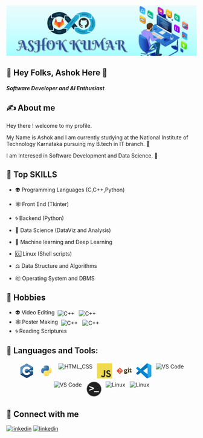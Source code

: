 <!-- ### Hi there 👋
 -->
 ![Header](https://github.com/ashok-2001/ashok-2001/blob/main/gg.png)
## :wave: Hey Folks, Ashok Here :hugs:	


##### Software Developer and AI Enthusiast 
## :writing_hand: About me
Hey there ! welcome to my profile. 

My Name is Ashok and I am currently studying at the National Institute of Technology Karnataka
pursuing my B.tech in IT branch.  :round_pushpin:

I am Interesed in Software Development and Data Science. :gem:



## :aerial_tramway: Top SKILLS
* 👽 Programming Languages (C,C++,Python)
* 🕸️ Front End (Tkinter)
* 🌀 Backend (Python)
* 🐼 Data Science (DataViz and Analysis)
* :robot: Machine learning and Deep Learning
* 🆑 Linux (Shell scripts)

* ⚖️ Data Structure and Algorithms
* 🉑 Operating System and DBMS


## :aerial_tramway: Hobbies
* 👽 Video Editing <img src="https://upload.wikimedia.org/wikipedia/commons/thumb/9/90/DaVinci_Resolve_17_logo.svg/120px-DaVinci_Resolve_17_logo.svg.png" alt="C++" height="20" style="vertical-align:top; margin:4px"> <img src="https://neveragain.allstatics.com/2019/assets/icon/logo/filmora-square.svg" alt="C++" height="20" style="vertical-align:top; margin:4px">
* 🕸️ Poster Making <img src="https://upload.wikimedia.org/wikipedia/commons/thumb/9/90/DaVinci_Resolve_17_logo.svg/120px-DaVinci_Resolve_17_logo.svg.png" alt="C++" height="20" style="vertical-align:top; margin:4px"> <img src="https://neveragain.allstatics.com/2019/assets/icon/logo/filmora-square.svg" alt="C++" height="20" style="vertical-align:top; margin:4px">
* 🌀 Reading Scriptures



## :dart: Languages and Tools:
<p align="center">
  
<img src="https://raw.githubusercontent.com/github/explore/80688e429a7d4ef2fca1e82350fe8e3517d3494d/topics/cpp/cpp.png" alt="C++" height="40" style="vertical-align:top; margin:4px">
 
 <img src="https://raw.githubusercontent.com/github/explore/80688e429a7d4ef2fca1e82350fe8e3517d3494d/topics/python/python.png" alt="Python" height="40" style="vertical-align:top; margin:4px">
 
<img src="https://upload.wikimedia.org/wikipedia/commons/thumb/1/10/CSS3_and_HTML5_logos_and_wordmarks.svg/791px-CSS3_and_HTML5_logos_and_wordmarks.svg.png" alt="HTML_CSS" height="40" style="vertical-align:top; margin:4px">
 
<img src="https://raw.githubusercontent.com/github/explore/80688e429a7d4ef2fca1e82350fe8e3517d3494d/topics/javascript/javascript.png" alt="Javascript" height="40" style="vertical-align:top; margin:4px">
 
<img src="https://raw.githubusercontent.com/github/explore/80688e429a7d4ef2fca1e82350fe8e3517d3494d/topics/git/git.png" alt="Git" height="40" style="vertical-align:top; margin:4px">

 <img src="https://raw.githubusercontent.com/github/explore/80688e429a7d4ef2fca1e82350fe8e3517d3494d/topics/visual-studio-code/visual-studio-code.png" alt="VS Code" height="40" style="vertical-align:top; margin:4px">
 
 
 <img src="https://upload.wikimedia.org/wikipedia/commons/thumb/d/d0/Google_Colaboratory_SVG_Logo.svg/800px-Google_Colaboratory_SVG_Logo.svg.png?20221103151432" alt="VS Code" height="40" style="vertical-align:top; margin:4px">
 
  <img src="https://www.codeblocks.org/images/logo160.png" alt="VS Code" height="40" style="vertical-align:top; margin:4px">
 
<img src="https://raw.githubusercontent.com/github/explore/80688e429a7d4ef2fca1e82350fe8e3517d3494d/topics/terminal/terminal.png" alt="Linux" height="40" style="vertical-align:top; margin:4px">
 
 <img src="https://img.utdstc.com/icon/01b/c95/01bc951a06396a51af6e0109340f3a405b680734c00464b5daced29ec0ba5eff:100" alt="Linux" height="40" style="vertical-align:top; margin:4px">
 
 <img src="https://upload.wikimedia.org/wikipedia/commons/thumb/1/16/Ubuntu_and_Ubuntu_Server_Icon.png/48px-Ubuntu_and_Ubuntu_Server_Icon.png" alt="Linux" height="40" style="vertical-align:top; margin:4px">
 
</p>

## :handshake:	Connect with me
[<img src='https://cdn-icons-png.flaticon.com/512/174/174857.png' alt='linkedin' height='30'>](https://www.linkedin.com/in/ashok-kumar-8a5396190)
[<img src='https://upload.wikimedia.org/wikipedia/commons/thumb/9/95/Instagram_logo_2022.svg/150px-Instagram_logo_2022.svg.png' alt='linkedin' height='30'>](https://www.instagram.com/a_ashok_jnv/)



<!-- 
**ashok-2001/ashok-2001** is a ✨ _special_ ✨ repository because its `README.md` (this file) appears on your GitHub profile.

Here are some ideas to get you started:

- 🔭 I’m currently working on ...
- 🌱 I’m currently learning ...
- 👯 I’m looking to collaborate on ...
- 🤔 I’m looking for help with ...
- 💬 Ask me about ...
- 📫 How to reach me: ...
- 😄 Pronouns: ...
- ⚡ Fun fact: ...

 -->
